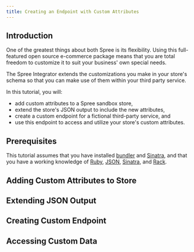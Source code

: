 ```yaml
---
title: Creating an Endpoint with Custom Attributes
---
```


## Introduction

One of the greatest things about both Spree is its flexibility. Using this full-featured open source e-commerce package means that you are total freedom to customize it to suit your business' own special needs.

The Spree Integrator extends the customizations you make in your store's schema so that you can make use of them within your third party service.

In this tutorial, you will:

* add custom attributes to a Spree sandbox store,
* extend the store's JSON output to include the new attributes,
* create a custom endpoint for a fictional third-party service, and
* use this endpoint to access and utilize your store's custom attributes.

## Prerequisites

This tutorial assumes that you have installed [bundler](http://bundler.io/#getting-started) and [Sinatra](http://www.sinatrarb.com/intro.html), and that you have a working knowledge of [Ruby](http://www.ruby-lang.org/en/), [JSON](http://www.json.org/), [Sinatra](http://www.sinatrarb.com/), and [Rack](http://rack.rubyforge.org).

## Adding Custom Attributes to Store

## Extending JSON Output

## Creating Custom Endpoint

## Accessing Custom Data